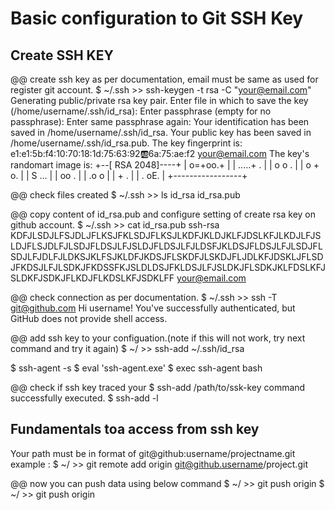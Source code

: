 # Basic configuration to Git SSH Key

## Create SSH KEY

@@ create ssh key as per documentation, email must be same as used for register git account.
$ ~/.ssh >> ssh-keygen -t rsa -C "your@email.com"
Generating public/private rsa key pair.
Enter file in which to save the key (/home/username/.ssh/id_rsa):
Enter passphrase (empty for no passphrase):
Enter same passphrase again:
Your identification has been saved in /home/username/.ssh/id_rsa.
Your public key has been saved in /home/username/.ssh/id_rsa.pub.
The key fingerprint is: e1:e1:5b:f4:10:70:18:1d:75:63:92:ab:6a:75:ae:f2 your@email.com
The key's randomart image is:
+--[ RSA 2048]----+
|        o=+oo.+  |
|        .....+ . |
|        o o  .   |
|       o + o.    |
|        S ...    |
|         oo .    |
|        .o o     |
|        +   .    |
|       . oE.     |
+-----------------+

@@ check files created
$ ~/.ssh >> ls
id_rsa  id_rsa.pub

@@ copy content of id_rsa.pub and configure setting of create rsa key on github account.
$ ~/.ssh >> cat id_rsa.pub
ssh-rsa KDFJLSDJLFSJDLJFLKSJFKLSDJFLKSJLKDFJKLDJKLFJDSLKFJLKDJLFJSLDJFLSJDLFJLSDJFLDSJLFJSLDJFLDSJLFJLDSFJKLDSJFLDSJLFJLSDJFLSDJLFJDLFJLDKSJKLFSJKLDFJKDSJFLSKDFJLSKDJFLJDLKFJDSKLJFLSDJFKDSJLFJLSDKJFKDSSFKJSLDLDSJFKLDSJLFJSLDKJFLSDKJKLFDSLKFJSLDKFJSDKJFLKDJFLKDSLKFJSDKLFF your@email.com

@@ check connection as per documentation.
$ ~/.ssh >> ssh -T git@github.com
Hi username! You've successfully authenticated, but GitHub does not provide shell access.

@@ add ssh key to your configuation.(note if this will not work, try next command and try it again)
$ ~/ >> ssh-add ~/.ssh/id_rsa

$ ssh-agent -s
$ eval 'ssh-agent.exe'
$ exec ssh-agent bash

@@ check if ssh key traced your $ ssh-add /path/to/ssk-key command successfully executed.
$ ssh-add -l

## Fundamentals toa access from ssh key

Your path must be in format of git@github:username/projectname.git
example :
$ ~/ >> git remote add origin git@github.username/project.git

@@ now you can push data using below command
$ ~/ >> git push origin
$ ~/ >> git push origin <branch>
